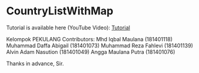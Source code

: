 # CountryListWithMap

Tutorial is available here (YouTube Video): [Tutorial](https://youtu.be/EUraH46jFT8)

Kelompok PEKULANG
Contributors:
Mhd Iqbal Maulana (181401118)
Muhammad Daffa Abigail (181401073)
Muhammad Reza Fahlevi (181401139)
Alvin Adam Nasution (181401049)
Angga Maulana Putra (181401076)

Thanks in advance, Sir.
